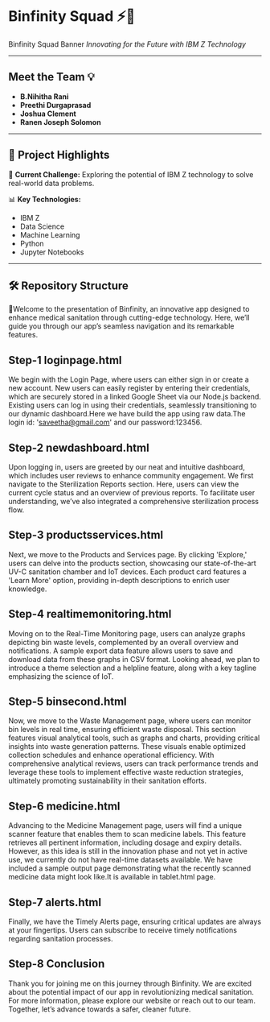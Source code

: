 # Binfinity Squad ⚡🚀

Binfinity Squad Banner
*Innovating for the Future with IBM Z Technology*

---

## Meet the Team 💡

- **B.Nihitha Rani**
- **Preethi Durgaprasad**
- **Joshua Clement**
- **Ranen Joseph Solomon**

---

## 🌟 Project Highlights

🔧 **Current Challenge:** Exploring the potential of IBM Z technology to solve real-world data problems.

📊 **Key Technologies:**  
- IBM Z  
- Data Science  
- Machine Learning  
- Python  
- Jupyter Notebooks  

---

## 🛠️ Repository Structure

🤞Welcome to the presentation of Binfinity, an innovative app designed to enhance medical sanitation through cutting-edge technology. Here, we’ll guide you through our app’s seamless navigation and its remarkable features.

## Step-1 loginpage.html

We begin with the Login Page, where users can either sign in or create a new account. New users can easily register by entering their credentials, which are securely stored in a linked Google Sheet via our Node.js backend. Existing users can log in using their credentials, seamlessly transitioning to our dynamic dashboard.Here we have build the app using raw data.The login id: 'saveetha@gmail.com' and our password:123456.

## Step-2 newdashboard.html

Upon logging in, users are greeted by our neat and intuitive dashboard, which includes user reviews to enhance community engagement. We first navigate to the Sterilization Reports section. Here, users can view the current cycle status and an overview of previous reports. To facilitate user understanding, we’ve also integrated a comprehensive sterilization process flow.

## Step-3 productsservices.html

Next, we move to the Products and Services page. By clicking 'Explore,' users can delve into the products section, showcasing our state-of-the-art UV-C sanitation chamber and IoT devices. Each product card features a 'Learn More' option, providing in-depth descriptions to enrich user knowledge.

## Step-4 realtimemonitoring.html

Moving on to the Real-Time Monitoring page, users can analyze graphs depicting bin waste levels, complemented by an overall overview and notifications. A sample export data feature allows users to save and download data from these graphs in CSV format. Looking ahead, we plan to introduce a theme selection and a helpline feature, along with a key tagline emphasizing the science of IoT.

## Step-5 binsecond.html

Now, we move to the Waste Management page, where users can monitor bin levels in real time, ensuring efficient waste disposal. This section features visual analytical tools, such as graphs and charts, providing critical insights into waste generation patterns. These visuals enable optimized collection schedules and enhance operational efficiency. With comprehensive analytical reviews, users can track performance trends and leverage these tools to implement effective waste reduction strategies, ultimately promoting sustainability in their sanitation efforts.

## Step-6 medicine.html

Advancing to the Medicine Management page, users will find a unique scanner feature that enables them to scan medicine labels. This feature retrieves all pertinent information, including dosage and expiry details. However, as this idea is still in the innovation phase and not yet in active use, we currently do not have real-time datasets available. We have included a sample output page demonstrating what the recently scanned medicine data might look like.It is available in tablet.html page.

## Step-7 alerts.html

Finally, we have the Timely Alerts page, ensuring critical updates are always at your fingertips. Users can subscribe to receive timely notifications regarding sanitation processes.

## Step-8 Conclusion

Thank you for joining me on this journey through Binfinity. We are excited about the potential impact of our app in revolutionizing medical sanitation. For more information, please explore our website or reach out to our team. Together, let’s advance towards a safer, cleaner future.
